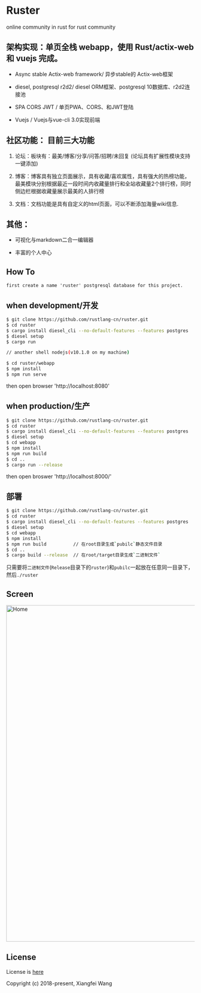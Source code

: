# Ruster

online community in rust for rust community

## 架构实现：单页全栈 webapp，使用 Rust/actix-web 和 vuejs 完成。

- Async stable Actix-web framework/ 异步stable的 Actix-web框架

- diesel, postgresql r2d2/ diesel ORM框架、postgresql 10数据库、r2d2连接池

- SPA CORS JWT / 单页PWA、CORS、和JWT登陆

- Vuejs / Vuejs与vue-cli 3.0实现前端

## 社区功能： 目前三大功能

1. 论坛：板块有：最美/博客/分享/问答/招聘/未回复 (论坛具有扩展性模块支持一键添加)

2. 博客：博客具有独立页面展示，具有收藏/喜欢属性，具有强大的热榜功能，最美模块分别根据最近一段时间内收藏量排行和全站收藏量2个排行榜，同时侧边栏根据收藏量展示最美的人排行榜

3. 文档：文档功能是具有自定义的html页面，可以不断添加海量wiki信息.

## 其他：

- 可视化与markdown二合一编辑器

- 丰富的个人中心

## How To

    first create a name 'ruster' postgresql database for this project.

## when development/开发

```bash
$ git clone https://github.com/rustlang-cn/ruster.git
$ cd ruster
$ cargo install diesel_cli --no-default-features --features postgres
$ diesel setup
$ cargo run

// another shell nodejs(v10.1.0 on my machine)

$ cd ruster/webapp
$ npm install
$ npm run serve
```

then open browser 'http://localhost:8080'

## when production/生产

```bash
$ git clone https://github.com/rustlang-cn/ruster.git
$ cd ruster
$ cargo install diesel_cli --no-default-features --features postgres
$ diesel setup
$ cd webapp
$ npm install
$ npm run build
$ cd ..
$ cargo run --release
```

then open broswer 'http://localhost:8000/'

## 部署

```bash
$ git clone https://github.com/rustlang-cn/ruster.git
$ cd ruster
$ cargo install diesel_cli --no-default-features --features postgres
$ diesel setup
$ cd webapp
$ npm install
$ npm run build          // 在root目录生成`pubilc`静态文件目录
$ cd ..
$ cargo build --release  // 在root/target目录生成`二进制文件`
```

只需要将`二进制文件`(`Release`目录下的`ruster`)和`pubilc`一起放在任意同一目录下，然后`./ruster`

## Screen

<img alt="Home" width="900" src="https://raw.githubusercontent.com/rustlang-cn/ruster/master/rust-cn.png">

## License

License is [here](https://github.com/rustlang-cn/ruster/blob/master/LICENSE)

Copyright (c) 2018-present, Xiangfei Wang
